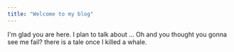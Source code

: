 ```yaml
---
title: "Welcome to my blog"
---
```


I'm glad you are here. I plan to talk about ...
Oh and you thought you gonna see me fail?
there is a tale once I killed a whale.
